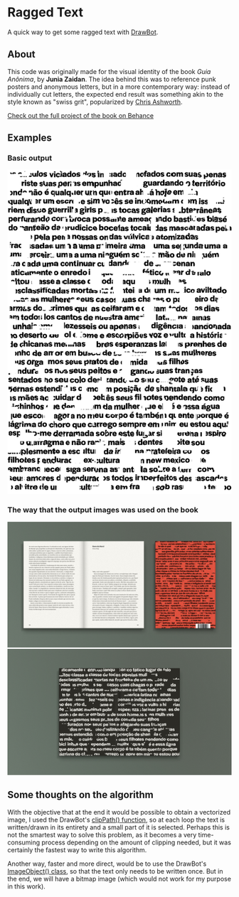 # Ragged Text  

A quick way to get some ragged text with [DrawBot](https://www.drawbot.com).

## About

This code was originally made for the visual identity of the book *Guia Anônima*, by **Junia Zaidan**. The idea behind this was to reference punk posters and anonymous letters, but in a more contemporary way: instead of individually cut letters, the expected end result was something akin to the style known as "swiss grit", popularized by [Chris Ashworth](https://www.instagram.com/ashworthchris/).  

[Check out the full project of the book on Behance](https://be.net/werls)  

## Examples

### Basic output
![ragged-text](./examples/guia-anonima-excerpt.png "Ragged Text")

### The way that the output images was used on the book
![Mockup Guia Anônima: Cover](./examples/guia-anonima-mockup-01.jpg "Cover")
![Mockup Guia Anônima: Bookblock](./examples/guia-anonima-mockup-02.jpg "Bookblock")

## Some thoughts on the algorithm

With the objective that at the end it would be possible to obtain a vectorized image, I used the DrawBot's [clipPath() function](https://www.drawbot.com/content/shapes/drawingPath.html?highlight=clippath#drawBot.clipPath), so at each loop the text is written/drawn in its entirety and a small part of it is selected. Perhaps this is not the smartest way to solve this problem, as it becomes a very time-consuming process depending on the amount of clipping needed, but it was certainly the fastest way to write this algorithm.  

Another way, faster and more direct, would be to use the DrawBot's [ImageObject() class](https://www.drawbot.com/content/image/imageObject.html?highlight=imageobject), so that the text only needs to be written once. But in the end, we will have a bitmap image (which would not work for my purpose in this work).  
